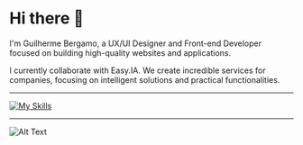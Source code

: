 # Hi there 👋

I'm Guilherme Bergamo, a UX/UI Designer and Front-end Developer focused on building high-quality websites and applications.

I currently collaborate with Easy.IA. We create incredible services for companies, focusing on intelligent solutions and practical functionalities.

---

[![My Skills](https://skillicons.dev/icons?i=html,css,js,sass,git,react,vite,figma,vercel,firebase)](https://skillicons.dev)

---

![Alt Text](https://cdn.discordapp.com/attachments/1013932747825365102/1196876156960514208/Rectangle.png?ex=65b938c8&is=65a6c3c8&hm=b996f7dfb413e611f74edc25d2c9dcb67b92392e8f89731c23106260b729f1d9&)
